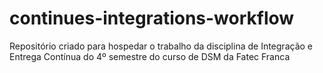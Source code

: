 # continues-integrations-workflow
Repositório criado para hospedar o trabalho da disciplina de Integração e Entrega Contínua do 4º semestre do curso de DSM da Fatec Franca
